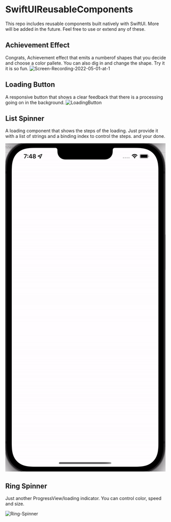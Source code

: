 # SwiftUIReusableComponents
This repo includes reusable components built natively with SwiftUI. More will be added in the future. Feel free to use or extend any of these. 

## Achievement Effect 
Congrats, Achievement effect that emits a numberof shapes that you decide and choose a color pallete. You can also dig in and change the shape. Try it it is so fun. 
![Screen-Recording-2022-05-01-at-1](https://user-images.githubusercontent.com/10475021/166189743-e654f2cb-66ac-46ac-87d0-fd9362fd1fdf.gif)


## Loading Button
A responsive button that shows a clear feedback that there is a processing going on in the background.
![LoadingButton](https://user-images.githubusercontent.com/10475021/166108419-35f24b02-82dc-423b-b0a5-914833a7b4ff.gif)

## List Spinner
A loading component that shows the steps of the loading. Just provide it with a list of strings and a binding index to control the steps. and your done. 

![alt text](https://github.com/hammadojh/SwiftUIReusableComponents/blob/main/spinner-a.gif)

## Ring Spinner 
Just another ProgressView/loading indicator. You can control color, speed and size.

![Ring-Spinner](https://user-images.githubusercontent.com/10475021/166108528-891c3ecb-7189-4d48-96ba-ececb722a0ce.gif)

